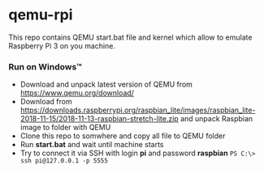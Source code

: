 # qemu-rpi
This repo contains QEMU start.bat file and kernel which allow to emulate Raspberry Pi 3 on you machine.

### Run on Windows&trade;
- Download and unpack latest version of QEMU from https://www.qemu.org/download/
- Download from https://downloads.raspberrypi.org/raspbian_lite/images/raspbian_lite-2018-11-15/2018-11-13-raspbian-stretch-lite.zip and unpack Raspbian image to folder with QEMU
- Clone this repo to somwhere and copy all file to QEMU folder
- Run **start.bat** and wait until machine starts 
- Try to connect it via SSH with login **pi** and password **raspbian**
`PS C:\> ssh pi@127.0.0.1 -p 5555`
